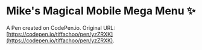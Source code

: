 # Mike's Magical Mobile Mega Menu ✨

A Pen created on CodePen.io. Original URL: [https://codepen.io/tiffachoo/pen/yzZRXK](https://codepen.io/tiffachoo/pen/yzZRXK).


